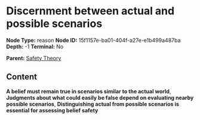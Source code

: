 # Discernment between actual and possible scenarios

**Node Type:** reason
**Node ID:** 15f1157e-ba01-404f-a27e-e1b499a487ba
**Depth:** -1
**Terminal:** No

**Parent:** [Safety Theory](safety-theory.md)

## Content

**A belief must remain true in scenarios similar to the actual world**, **Judgments about what could easily be false depend on evaluating nearby possible scenarios**, **Distinguishing actual from possible scenarios is essential for assessing belief safety**
